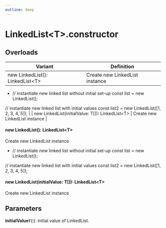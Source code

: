 ```yaml
---
outline: deep
---
```


# **LinkedList&lt;T&gt;.constructor**

## ****Overloads****

| Variant                                                                                | Definition                                                                                                                                                                                                                |
| -------------------------------------------------------------------------------------- | ------------------------------------------------------------------------------------------------------------------------------------------------------------------------------------------------------------------------- |
| new LinkedList&lpar;&rpar;&colon; LinkedList&lt;T&gt;                                  | Create new LinkedList instance
 * // instantiate new linked list without initial set-up
const list = new LinkedList();

// instantiate new linked list with initial values
const list2 = new LinkedList([1, 2, 3, 4, 5]); |
| new LinkedList&lpar;initialValue&colon; T&lsqb;&rsqb;&rpar;&colon; LinkedList&lt;T&gt; | Create new LinkedList instance                                                                                                                                                                                            |

#### new LinkedList&lpar;&rpar;&colon; LinkedList&lt;T&gt;

Create new LinkedList instance
 * // instantiate new linked list without initial set-up
const list = new LinkedList();

// instantiate new linked list with initial values
const list2 = new LinkedList([1, 2, 3, 4, 5]);

#### new LinkedList&lpar;initialValue&colon; T&lsqb;&rsqb;&rpar;&colon; LinkedList&lt;T&gt;

Create new LinkedList instance

## ****Parameters****

**initialValue`T[]`**: initial value of LinkedList.

